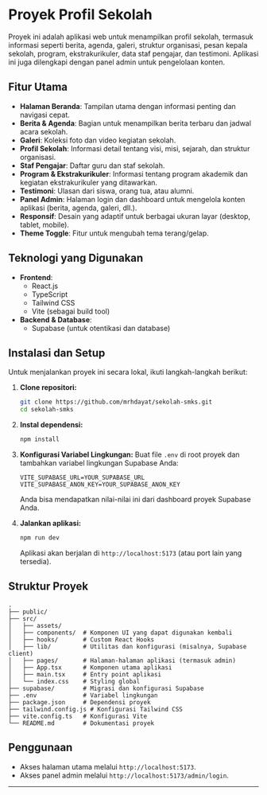 # Proyek Profil Sekolah

Proyek ini adalah aplikasi web untuk menampilkan profil sekolah, termasuk informasi seperti berita, agenda, galeri, struktur organisasi, pesan kepala sekolah, program, ekstrakurikuler, data staf pengajar, dan testimoni. Aplikasi ini juga dilengkapi dengan panel admin untuk pengelolaan konten.

## Fitur Utama

*   **Halaman Beranda**: Tampilan utama dengan informasi penting dan navigasi cepat.
*   **Berita & Agenda**: Bagian untuk menampilkan berita terbaru dan jadwal acara sekolah.
*   **Galeri**: Koleksi foto dan video kegiatan sekolah.
*   **Profil Sekolah**: Informasi detail tentang visi, misi, sejarah, dan struktur organisasi.
*   **Staf Pengajar**: Daftar guru dan staf sekolah.
*   **Program & Ekstrakurikuler**: Informasi tentang program akademik dan kegiatan ekstrakurikuler yang ditawarkan.
*   **Testimoni**: Ulasan dari siswa, orang tua, atau alumni.
*   **Panel Admin**: Halaman login dan dashboard untuk mengelola konten aplikasi (berita, agenda, galeri, dll.).
*   **Responsif**: Desain yang adaptif untuk berbagai ukuran layar (desktop, tablet, mobile).
*   **Theme Toggle**: Fitur untuk mengubah tema terang/gelap.

## Teknologi yang Digunakan

*   **Frontend**:
    *   React.js
    *   TypeScript
    *   Tailwind CSS
    *   Vite (sebagai build tool)
*   **Backend & Database**:
    *   Supabase (untuk otentikasi dan database)

## Instalasi dan Setup

Untuk menjalankan proyek ini secara lokal, ikuti langkah-langkah berikut:

1.  **Clone repositori:**
    ```bash
    git clone https://github.com/mrhdayat/sekolah-smks.git
    cd sekolah-smks
    ```

2.  **Instal dependensi:**
    ```bash
    npm install
    ```

3.  **Konfigurasi Variabel Lingkungan:**
    Buat file `.env` di root proyek dan tambahkan variabel lingkungan Supabase Anda:
    ```
    VITE_SUPABASE_URL=YOUR_SUPABASE_URL
    VITE_SUPABASE_ANON_KEY=YOUR_SUPABASE_ANON_KEY
    ```
    Anda bisa mendapatkan nilai-nilai ini dari dashboard proyek Supabase Anda.

4.  **Jalankan aplikasi:**
    ```bash
    npm run dev
    ```
    Aplikasi akan berjalan di `http://localhost:5173` (atau port lain yang tersedia).

## Struktur Proyek

```
.
├── public/
├── src/
│   ├── assets/
│   ├── components/  # Komponen UI yang dapat digunakan kembali
│   ├── hooks/       # Custom React Hooks
│   ├── lib/         # Utilitas dan konfigurasi (misalnya, Supabase client)
│   ├── pages/       # Halaman-halaman aplikasi (termasuk admin)
│   ├── App.tsx      # Komponen utama aplikasi
│   ├── main.tsx     # Entry point aplikasi
│   └── index.css    # Styling global
├── supabase/        # Migrasi dan konfigurasi Supabase
├── .env             # Variabel lingkungan
├── package.json     # Dependensi proyek
├── tailwind.config.js # Konfigurasi Tailwind CSS
├── vite.config.ts   # Konfigurasi Vite
└── README.md        # Dokumentasi proyek
```

## Penggunaan

*   Akses halaman utama melalui `http://localhost:5173`.
*   Akses panel admin melalui `http://localhost:5173/admin/login`.

---